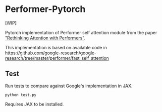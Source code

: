 # Performer-Pytorch
[WIP]

Pytorch implementation of Performer self attention module from the paper ["Rethinking Attention with Performers"](https://arxiv.org/abs/2009.14794).

This implementation is based on available code in https://github.com/google-research/google-research/tree/master/performer/fast_self_attention

## Test
Run tests to compare against Google's implementation in JAX.
```
python test.py
```
Requires JAX to be installed.